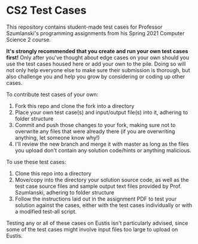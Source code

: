 # CS2 Test Cases
This repository contains student-made test cases for Professor Szumlanski's programming assignments from his Spring 2021 Computer Science 2 course.

**It's strongly recommended that you create and run your own test cases first!** Only after you've thought about edge cases on your own should you use the test cases housed here or add your own to the pile. Doing so will not only help everyone else to make sure their submission is thorough, but also challenge you and help you grow by considering or coding up other cases. 

To contribute test cases of your own:
1. Fork this repo and clone the fork into a directory
2. Place your own test case(s) and input/output file(s) into it, adhering to folder structure
3. Commit and push those changes to your fork, making sure not to overwrite any files that were already there (if you are overwriting anything, let someone know why!)
5. I'll review the new branch and merge it with master as long as the files you upload don't contain any solution code/hints or anything malicious.

To use these test cases:
1. Clone this repo into a directory
2. Move/copy into the directory your solution source code, as well as the test case source files and sample output text files provided by Prof. Szumlanski, adhering to folder structure
3. Follow the instructions laid out in the assignment PDF to test your solution against the cases, either with the test cases individually or with a modified test-all script.

Testing any or all of these cases on Eustis isn't particularly advised, since some of the test cases might involve input files too large to upload on Eustis.
